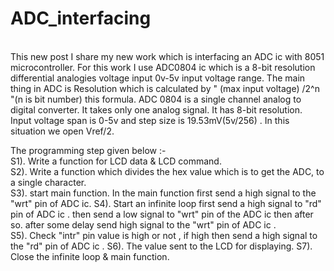 # ADC_interfacing
<br>
 This new post I share my new work which is interfacing an ADC ic with 8051 microcontroller.      
 For this work I use  ADC0804 ic which is a 8-bit resolution differential analogies voltage input 0v-5v input voltage range.        
 The main thing  in ADC  is Resolution which is calculated by " (max input voltage) /2^n "(n is bit number) this formula.      
 ADC 0804 is a single channel analog to digital  converter. It  takes only one analog signal. It has 8-bit resolution. Input voltage span is 0-5v and step size is 
 19.53mV(5v/256) . In this situation we open Vref/2.         
 
 The programming step given below :-     
 S1). Write a function for LCD data & LCD  command.  
 S2). Write a function which divides the hex value which is to get the ADC,  to a single character.  
 S3). start main function. In the main function first send a high signal to the "wrt" pin of ADC ic. 
 S4). Start an infinite loop  first send a  high signal to "rd" pin of ADC ic . then send a low signal to "wrt" pin  of the ADC ic then after so. after some delay send 
      high signal to the "wrt" pin of ADC ic .  
 S5). Check "intr" pin value  is high or not  , if high then send a high signal to the "rd" pin of ADC ic . 
 S6).   The value sent to the  LCD  for displaying. 
 S7). Close the infinite loop & main function.
